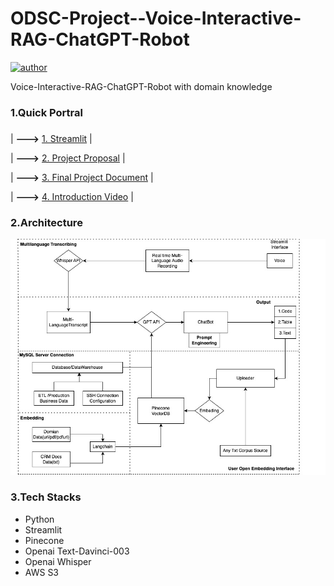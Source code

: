 # ODSC-Project--Voice-Interactive-RAG-ChatGPT-Robot

[![author](https://img.shields.io/badge/Author-Rayden_Xu-blue.svg)](https://www.linkedin.com/in/rundong-xu-269012230/) 


 Voice-Interactive-RAG-ChatGPT-Robot with domain knowledge
### 1.Quick Portral
### 
| **--->** [1. Streamlit](https://ai-driven-digital-marketing-final-project--voice-welcome-rft6s1.streamlit.app/) |

| **--->** [2. Project Proposal](https://docs.google.com/document/d/1JxmkjvF0FirF_-8B6mbn_vKlumKrOJr3HAZmBniSMq4/edit#heading=h.7sa4zxkhmsum) |

| **--->** [3. Final Project Document](https://docs.google.com/document/d/1Z6KWxwOuMLzaXAaJ5z1QDW636wtJuhWx3TBL0i9yT00/edit#) |

| **--->** [4. Introduction Video](https://youtu.be/9nmixVTcxk4) |

### 2.Architecture

<div align=center>
<img src="src/Final Project (2).jpg" width="750px">
</div>

### 3.Tech Stacks
- Python
- Streamlit
- Pinecone
- Openai Text-Davinci-003
- Openai Whisper
- AWS S3
